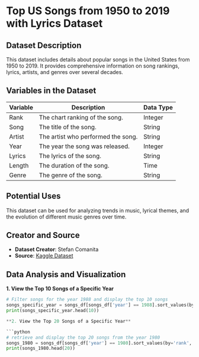 # Top US Songs from 1950 to 2019 with Lyrics Dataset

## Dataset Description

This dataset includes details about popular songs in the United States from 1950 to 2019. It provides comprehensive information on song rankings, lyrics, artists, and genres over several decades.

## Variables in the Dataset

| Variable | Description                              | Data Type   |
|----------|------------------------------------------|-------------|
| Rank     | The chart ranking of the song.           | Integer     |
| Song     | The title of the song.                   | String      |
| Artist   | The artist who performed the song.       | String      |
| Year     | The year the song was released.          | Integer     |
| Lyrics   | The lyrics of the song.                  | String      |
| Length   | The duration of the song.                | Time        |
| Genre    | The genre of the song.                   | String      |

## Potential Uses

This dataset can be used for analyzing trends in music, lyrical themes, and the evolution of different music genres over time.

## Creator and Source

- **Dataset Creator**: Stefan Comanita
- **Source**: [Kaggle Dataset](https://www.kaggle.com/datasets/stefancomanita/top-us-songs-from-1950-to-2019-w-lyrics)

## Data Analysis and Visualization

**1. View the Top 10 Songs of a Specific Year**

```python
# Filter songs for the year 1988 and display the top 10 songs
songs_specific_year = songs_df[songs_df['year'] == 1988].sort_values(by='rank', ascending=True)
print(songs_specific_year.head(10))

**2. View the Top 20 Songs of a Specific Year**

```python
# retrieve and display the top 20 songs from the year 1980
songs_1980 = songs_df[songs_df['year'] == 1980].sort_values(by='rank', ascending=True)
print(songs_1980.head(20))
